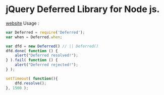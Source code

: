 jQuery Deferred Library for Node js.
===========
[website](http://webspinner.github.com/Deferred)
Usage :

```javascript
var Deferred = require('Deferred');
var when = Deferred.when;

var dfd = new Deferred() // || Deferred()
dfd.done( function () {
	alert("Deferred resolved!");
} ).fail( function () {
	alert("Deferred rejected!");
} );

setTimeout( function(){
	dfd.resolve();
}, 1500 );
```